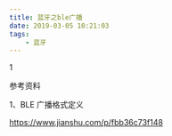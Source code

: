 ```yaml
---
title: 蓝牙之ble广播
date: 2019-03-05 10:21:03
tags:
	- 蓝牙
---
```






1

参考资料

1、BLE 广播格式定义

https://www.jianshu.com/p/fbb36c73f148

